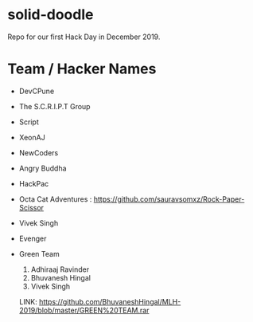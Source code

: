 # solid-doodle
Repo for our first Hack Day in December 2019.

# Team / Hacker Names

 * DevCPune
 
 
 * The S.C.R.I.P.T Group
 
 
 * Script
 
 
 * XeonAJ
 
 
 * NewCoders
 
 
 * Angry Buddha
 
 
 * HackPac
 
 
 * Octa Cat Adventures : https://github.com/sauravsomxz/Rock-Paper-Scissor
 
 
 * Vivek Singh
 
 
 * Evenger
 
 
 * Green Team
   1. Adhiraaj Ravinder
   2. Bhuvanesh Hingal
   3. Vivek Singh
   
   LINK: https://github.com/BhuvaneshHingal/MLH-2019/blob/master/GREEN%20TEAM.rar
